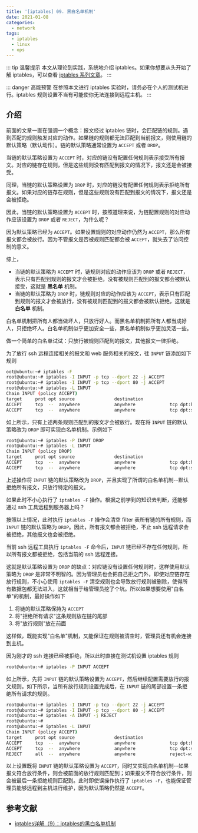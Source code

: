 ```yaml
---
title: '[iptables] 09. 黑白名单机制'
date: 2021-01-08
categories:
  - network
tags:
  - iptables
  - linux
  - ops
---
```


::: tip 温馨提示
本文从理论到实践，系统地介绍 iptables。如果你想要从头开始了解 iptables，可以查看 [iptables 系列文章][iptables series]。
:::

::: danger 高能预警
在参照本文进行 iptables 实验时，请务必在个人的测试机进行。iptables 规则设置不当有可能使你无法连接到远程主机。
:::

## 介绍

前面的文章一直在强调一个概念：报文经过 iptables 链时，会匹配链的规则。遇到匹配的规则触发对应的动作。如果链的规则都无法匹配到当前报文，则使用链的默认策略（默认动作）。链的默认策略通常设置为 `ACCEPT` 或者 `DROP`。

当链的默认策略设置为 `ACCEPT` 时，对应的链没有配置任何规则表示接受所有报文。对应的链存在规则，但是这些规则没有匹配到报文的情况下，报文还是会被接受。

同理，当链的默认策略设置为 `DROP` 时，对应的链没有配置任何规则表示拒绝所有报文。如果对应的链存在规则，但是这些规则没有匹配到报文的情况下，报文还是会被拒绝。

因此，当链的默认策略设置为 `ACCEPT` 时，按照道理来说，为链配置规则的对应动作应该设置为 `DROP` 或者 `REJECT`，为什么呢？

因为默认策略已经为 `ACCEPT`。如果设置规则的对应动作仍然为 `ACCEPT`，那么所有报文都会被放行。因为不管报文是否被规则匹配都会被 `ACCEPT`，就失去了访问控制的意义。

综上，
- 当链的默认策略为 `ACCEPT` 时，链规则对应的动作应该为 `DROP` 或者 `REJECT`，表示只有匹配到规则的报文才会被拒绝，没有被规则匹配到的报文都会被默认接受，这就是 **黑名单** 机制。
- 当链的默认策略为 `DROP` 时，链规则对应的动作应该为 `ACCEPT`，表示只有匹配到规则的报文才会被放行，没有被规则匹配到的报文都会被默认拒绝，这就是 **白名单** 机制。

白名单机制把所有人都当做坏人，只放行好人。而黑名单机制把所有人都当成好人，只拒绝坏人。白名单机制似乎更加安全一些，黑名单机制似乎更加灵活一些。

做一个简单的白名单试试：只放行被规则匹配到的报文，其他报文一律拒绝。

为了放行 ssh 远程连接相关的报文和 web 服务相关的报文，往 `INPUT` 链添加如下规则

```bash
oot@ubuntu:~# iptables -F 
root@ubuntu:~# iptables -I INPUT -p tcp --dport 22 -j ACCEPT
root@ubuntu:~# iptables -I INPUT -p tcp --dport 80 -j ACCEPT
root@ubuntu:~# iptables -L INPUT
Chain INPUT (policy ACCEPT)
target     prot opt source               destination         
ACCEPT     tcp  --  anywhere             anywhere             tcp dpt:http
ACCEPT     tcp  --  anywhere             anywhere             tcp dpt:ssh
```

如上所示，只有上述两条规则匹配到的报文才会被放行。现在将 `INPUT` 链的默认策略改为 `DROP` 即可实现白名单机制。示例如下

```bash
root@ubuntu:~# iptables -P INPUT DROP
root@ubuntu:~# iptables -L INPUT
Chain INPUT (policy DROP)
target     prot opt source               destination         
ACCEPT     tcp  --  anywhere             anywhere             tcp dpt:http
ACCEPT     tcp  --  anywhere             anywhere             tcp dpt:ssh
```

上述操作将 `INPUT` 链的默认策略改为 `DROP`，并且实现了所谓的白名单机制--默认拒绝所有报文，只放行特定的报文。

如果此时不小心执行了 `iptables -F` 操作。根据之前学到的知识去判断，还能够通过 ssh 工具远程到服务器上吗？

按照以上情况，此时执行 `iptables -F` 操作会清空 filter 表所有链的所有规则，而 `INPUT` 链的默认策略为 `DROP`。因此，所有报文都会被拒绝，不止 ssh 远程请求会被拒绝，其他报文也会被拒绝。

当前 ssh 远程工具执行 `iptables -F` 命令后，`INPUT` 链已经不存在任何规则，所以所有报文都被拒绝，包括当前的 ssh 远程连接。

这就是默认策略设置为 `DROP` 的缺点：对应链没有设置任何规则时，这样使用默认策略为 `DROP` 是非常不明智的。因为管理员也会把自己拒之门外，即使对应链存在放行规则，不小心使用 `iptables -F` 清空规则也会导致放行规则被删除，使得所有数据包都无法进入，这就相当于给管理员挖了个坑。所以如果想要使用"白名单"的机制，最好操作如下
1. 将链的默认策略保持为 `ACCEPT`
2. 将"拒绝所有请求"这条规则放在链的尾部
3. 将"放行规则"放在前面

这样做，既能实现"白名单"机制，又能保证在规则被清空时，管理员还有机会连接到主机。

因为刚才的 ssh 连接已经被拒绝，所以此时直接在测试机设置 iptables 规则

```bash
root@ubuntu:~# iptables -P INPUT ACCEPT
```

如上所示，先将 `INPUT` 链的默认策略设置为 `ACCEPT`，然后继续配置需要放行的报文规则。如下所示，当所有放行规则设置完成后，在 `INPUT` 链的尾部设置一条拒绝所有请求的规则。

```bash
root@ubuntu:~# iptables -I INPUT -p tcp --dport 22 -j ACCEPT
root@ubuntu:~# iptables -I INPUT -p tcp --dport 80 -j ACCEPT
root@ubuntu:~# iptables -A INPUT -j REJECT
root@ubuntu:~# 
root@ubuntu:~# iptables -L INPUT
Chain INPUT (policy ACCEPT)
target     prot opt source               destination         
ACCEPT     tcp  --  anywhere             anywhere             tcp dpt:http
ACCEPT     tcp  --  anywhere             anywhere             tcp dpt:ssh
REJECT     all  --  anywhere             anywhere             reject-with icmp-port-unreachable
```


以上设置既将 `INPUT` 链的默认策略设置为 `ACCEPT`，同时又实现白名单机制--如果报文符合放行条件，则会被前面的放行规则匹配到；如果报文不符合放行条件，则会被最后一条拒绝规则匹配到。此时即使误操作执行了 `iptables -F`，也能保证管理员能够远程到主机进行维护，因为默认策略仍然是 `ACCEPT`。

## 参考文献
- [iptables详解（9）：iptables的黑白名单机制]

[iptables series]: /tag/iptables/
[iptables详解（9）：iptables的黑白名单机制]: http://www.zsythink.net/archives/1604
